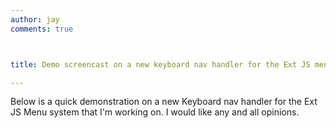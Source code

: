 ```yaml
---
author: jay
comments: true



title: Demo screencast on a new keyboard nav handler for the Ext JS menu classes.

---
```


Below is a quick demonstration on a new Keyboard nav handler for the Ext JS Menu system that I'm working on.  I would like any and all opinions.



